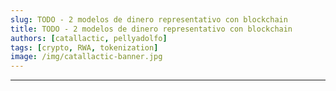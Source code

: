```yaml
---
slug: TODO - 2 modelos de dinero representativo con blockchain
title: TODO - 2 modelos de dinero representativo con blockchain
authors: [catallactic, pellyadolfo]
tags: [crypto, RWA, tokenization]
image: /img/catallactic-banner.jpg
---
```

---

